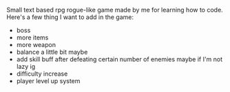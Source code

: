 Small text based rpg rogue-like game made by me for learning how to code.
Here's a few thing I want to add in the game:
- boss
- more items
- more weapon
- balance a little bit maybe
- add skill buff after defeating certain number of enemies maybe if I'm not lazy ig
- difficulty increase
- player level up system

